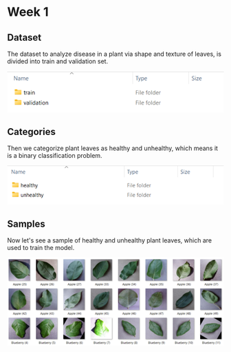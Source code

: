 # Week 1
## Dataset
The dataset to analyze disease in a plant via shape and texture of leaves, is divided into train and validation set.
<div align="center">
	<img src="1.png">
</div>

## Categories
Then we categorize plant leaves as healthy and unhealthy, which means it is a binary classification problem.
<div align="center">
	<img src="2.png">
</div>

## Samples
Now let's see a sample of healthy and unhealthy plant leaves, which are used to train the model.
<div align="center">
	<img src="3.png">
</div><br>
<div align="center>
	<img src="4.png">
</div>

